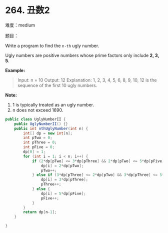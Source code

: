 # 264. 丑数2

难度：medium

题目：

Write a program to find the `n-th` ugly number.

Ugly numbers are positive numbers whose prime factors only include **2, 3, 5**. 

**Example:**

> Input: n = 10
> Output: 12
> Explanation: 1, 2, 3, 4, 5, 6, 8, 9, 10, 12 is the sequence of the first 10 ugly numbers.

**Note:**  

1. 1 is typically treated as an ugly number.
2. n does not exceed 1690.







```java
public class UglyNumberII {
    public UglyNumberII() {}
    public int nthUglyNumber(int n) {
        int[] dp = new int[n];
        int pTwo = 0;
        int pThree = 0;
        int pFive = 0;
        dp[0] = 1;
        for (int i = 1; i < n; i++) {
            if (2*dp[pTwo] <= 3*dp[pThree] && 2*dp[pTwo] <= 5*dp[pFive]) {
                dp[i] = 2*dp[pTwo];
                pTwo++;
            } else if (3*dp[pThree] <= 2*dp[pTwo] && 3*dp[pThree] <= 5*dp[pFive]) {
                dp[i] = 3*dp[pThree];
                pThree++;
            } else {
                dp[i] = 5*dp[pFive];
                pFive++;
            }
        }
        return dp[n-1];
    }

}

```

